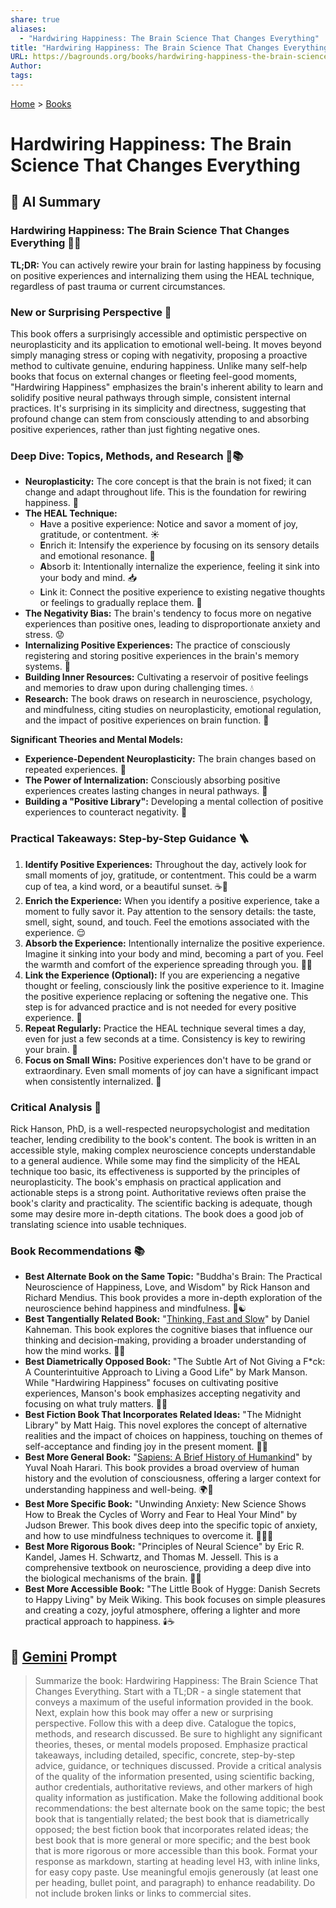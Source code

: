 ```yaml
---
share: true
aliases:
  - "Hardwiring Happiness: The Brain Science That Changes Everything"
title: "Hardwiring Happiness: The Brain Science That Changes Everything"
URL: https://bagrounds.org/books/hardwiring-happiness-the-brain-science-that-changes-everything
Author: 
tags: 
---
```

[Home](../index.md) > [Books](./index.md)  
# Hardwiring Happiness: The Brain Science That Changes Everything  
## 🤖 AI Summary  
### Hardwiring Happiness: The Brain Science That Changes Everything 🧠✨  
**TL;DR:** You can actively rewire your brain for lasting happiness by focusing on positive experiences and internalizing them using the HEAL technique, regardless of past trauma or current circumstances.  
  
### New or Surprising Perspective 🤯  
This book offers a surprisingly accessible and optimistic perspective on neuroplasticity and its application to emotional well-being. It moves beyond simply managing stress or coping with negativity, proposing a proactive method to cultivate genuine, enduring happiness. Unlike many self-help books that focus on external changes or fleeting feel-good moments, "Hardwiring Happiness" emphasizes the brain's inherent ability to learn and solidify positive neural pathways through simple, consistent internal practices. It's surprising in its simplicity and directness, suggesting that profound change can stem from consciously attending to and absorbing positive experiences, rather than just fighting negative ones.  
  
### Deep Dive: Topics, Methods, and Research 🔬📚  
* **Neuroplasticity:** The core concept is that the brain is not fixed; it can change and adapt throughout life. This is the foundation for rewiring happiness. 🔄  
* **The HEAL Technique:**  
    * **H**ave a positive experience: Notice and savor a moment of joy, gratitude, or contentment. ☀️  
    * **E**nrich it: Intensify the experience by focusing on its sensory details and emotional resonance. 💖  
    * **A**bsorb it: Intentionally internalize the experience, feeling it sink into your body and mind. 📥  
    * **L**ink it: Connect the positive experience to existing negative thoughts or feelings to gradually replace them. 🔗  
* **The Negativity Bias:** The brain's tendency to focus more on negative experiences than positive ones, leading to disproportionate anxiety and stress. 😟  
* **Internalizing Positive Experiences:** The practice of consciously registering and storing positive experiences in the brain's memory systems. 💾  
* **Building Inner Resources:** Cultivating a reservoir of positive feelings and memories to draw upon during challenging times. 💧  
* **Research:** The book draws on research in neuroscience, psychology, and mindfulness, citing studies on neuroplasticity, emotional regulation, and the impact of positive experiences on brain function. 🧠  
  
**Significant Theories and Mental Models:**  
* **Experience-Dependent Neuroplasticity:** The brain changes based on repeated experiences. 🔁  
* **The Power of Internalization:** Consciously absorbing positive experiences creates lasting changes in neural pathways. 💪  
* **Building a "Positive Library":** Developing a mental collection of positive experiences to counteract negativity. 📖  
  
### Practical Takeaways: Step-by-Step Guidance 🪜  
1.  **Identify Positive Experiences:** Throughout the day, actively look for small moments of joy, gratitude, or contentment. This could be a warm cup of tea, a kind word, or a beautiful sunset. ☕️🌅  
2.  **Enrich the Experience:** When you identify a positive experience, take a moment to fully savor it. Pay attention to the sensory details: the taste, smell, sight, sound, and touch. Feel the emotions associated with the experience. 😌  
3.  **Absorb the Experience:** Intentionally internalize the positive experience. Imagine it sinking into your body and mind, becoming a part of you. Feel the warmth and comfort of the experience spreading through you. 🧘‍♀️  
4.  **Link the Experience (Optional):** If you are experiencing a negative thought or feeling, consciously link the positive experience to it. Imagine the positive experience replacing or softening the negative one. This step is for advanced practice and is not needed for every positive experience. 🔄  
5.  **Repeat Regularly:** Practice the HEAL technique several times a day, even for just a few seconds at a time. Consistency is key to rewiring your brain. 🔑  
6.  **Focus on Small Wins:** Positive experiences don't have to be grand or extraordinary. Even small moments of joy can have a significant impact when consistently internalized. 🎉  
  
### Critical Analysis 🧐  
Rick Hanson, PhD, is a well-respected neuropsychologist and meditation teacher, lending credibility to the book's content. The book is written in an accessible style, making complex neuroscience concepts understandable to a general audience. While some may find the simplicity of the HEAL technique too basic, its effectiveness is supported by the principles of neuroplasticity. The book's emphasis on practical application and actionable steps is a strong point. Authoritative reviews often praise the book's clarity and practicality. The scientific backing is adequate, though some may desire more in-depth citations. The book does a good job of translating science into usable techniques.  
  
### Book Recommendations 📚  
* **Best Alternate Book on the Same Topic:** "Buddha's Brain: The Practical Neuroscience of Happiness, Love, and Wisdom" by Rick Hanson and Richard Mendius. This book provides a more in-depth exploration of the neuroscience behind happiness and mindfulness. 🧠☯️  
* **Best Tangentially Related Book:** "[Thinking, Fast and Slow](./thinking-fast-and-slow.md)" by Daniel Kahneman. This book explores the cognitive biases that influence our thinking and decision-making, providing a broader understanding of how the mind works. 🧠💡  
* **Best Diametrically Opposed Book:** "The Subtle Art of Not Giving a F*ck: A Counterintuitive Approach to Living a Good Life" by Mark Manson. While "Hardwiring Happiness" focuses on cultivating positive experiences, Manson's book emphasizes accepting negativity and focusing on what truly matters. 🚫✨  
* **Best Fiction Book That Incorporates Related Ideas:** "The Midnight Library" by Matt Haig. This novel explores the concept of alternative realities and the impact of choices on happiness, touching on themes of self-acceptance and finding joy in the present moment. 📖🌌  
* **Best More General Book:** "[Sapiens: A Brief History of Humankind](./sapiens-a-brief-history-of-humankind.md)" by Yuval Noah Harari. This book provides a broad overview of human history and the evolution of consciousness, offering a larger context for understanding happiness and well-being. 🌍📜  
* **Best More Specific Book:** "Unwinding Anxiety: New Science Shows How to Break the Cycles of Worry and Fear to Heal Your Mind" by Judson Brewer. This book dives deep into the specific topic of anxiety, and how to use mindfulness techniques to overcome it. 🧘‍♀️😟  
* **Best More Rigorous Book:** "Principles of Neural Science" by Eric R. Kandel, James H. Schwartz, and Thomas M. Jessell. This is a comprehensive textbook on neuroscience, providing a deep dive into the biological mechanisms of the brain. 🔬🧠  
* **Best More Accessible Book:** "The Little Book of Hygge: Danish Secrets to Happy Living" by Meik Wiking. This book focuses on simple pleasures and creating a cozy, joyful atmosphere, offering a lighter and more practical approach to happiness. 🕯️☕️  
  
## 💬 [Gemini](https://gemini.google.com) Prompt  
> Summarize the book: Hardwiring Happiness: The Brain Science That Changes Everything. Start with a TL;DR - a single statement that conveys a maximum of the useful information provided in the book. Next, explain how this book may offer a new or surprising perspective. Follow this with a deep dive. Catalogue the topics, methods, and research discussed. Be sure to highlight any significant theories, theses, or mental models proposed. Emphasize practical takeaways, including detailed, specific, concrete, step-by-step advice, guidance, or techniques discussed. Provide a critical analysis of the quality of the information presented, using scientific backing, author credentials, authoritative reviews, and other markers of high quality information as justification. Make the following additional book recommendations: the best alternate book on the same topic; the best book that is tangentially related; the best book that is diametrically opposed; the best fiction book that incorporates related ideas; the best book that is more general or more specific; and the best book that is more rigorous or more accessible than this book. Format your response as markdown, starting at heading level H3, with inline links, for easy copy paste. Use meaningful emojis generously (at least one per heading, bullet point, and paragraph) to enhance readability. Do not include broken links or links to commercial sites.